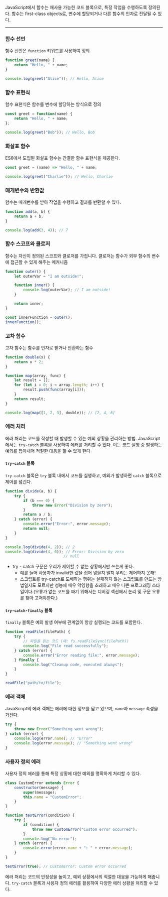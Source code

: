 
 JavaScript에서 함수는 재사용 가능한 코드 블록으로, 특정 작업을 수행하도록 정의된다. 함수는 first-class objects로, 변수에 할당되거나 다른 함수의 인자로 전달될 수 있다.

--- 
### 함수 선언

함수 선언은 `function` 키워드를 사용하여 정의

```javascript
function greet(name) {
    return "Hello, " + name;
}

console.log(greet("Alice")); // Hello, Alice
```

### 함수 표현식

함수 표현식은 함수를 변수에 할당하는 방식으로 정의

```javascript
const greet = function(name) {
    return "Hello, " + name;
};

console.log(greet("Bob")); // Hello, Bob
```

### 화살표 함수

ES6에서 도입된 화살표 함수는 간결한 함수 표현식을 제공한다.

```javascript
const greet = (name) => "Hello, " + name;

console.log(greet("Charlie")); // Hello, Charlie
```

### 매개변수와 반환값

함수는 매개변수를 받아 작업을 수행하고 결과를 반환할 수 있다.

```javascript
function add(a, b) {
    return a + b;
}

console.log(add(3, 4)); // 7
```

### 함수 스코프와 클로저

함수는 자신이 정의된 스코프와 클로저를 가집니다. 클로저는 함수가 외부 함수의 변수에 접근할 수 있게 해주는 메커니즘

```javascript
function outer() {
    let outerVar = "I am outside!";

    function inner() {
        console.log(outerVar); // I am outside!
    }

    return inner;
}

const innerFunction = outer();
innerFunction();
```

### 고차 함수

고차 함수는 함수를 인자로 받거나 반환하는 함수

```javascript
function double(x) {
    return x * 2;
}

function map(array, func) {
    let result = [];
    for (let i = 0; i < array.length; i++) {
        result.push(func(array[i]));
    }
    return result;
}

console.log(map([1, 2, 3], double)); // [2, 4, 6]
```

### 에러 처리

에러 처리는 코드를 작성할 때 발생할 수 있는 예외 상황을 관리하는 방법. JavaScript에서는 `try-catch` 블록을 사용하여 에러를 처리할 수 있다. 이는 코드 실행 중 발생하는 예외를 잡아내어 적절한 대응을 할 수 있게 한다

#### `try-catch` 블록

`try-catch` 블록은 `try` 블록 내에서 코드를 실행하고, 예외가 발생하면 `catch` 블록으로 제어를 넘긴다.

```javascript
function divide(a, b) {
    try {
        if (b === 0) {
            throw new Error("Division by zero");
        }
        return a / b;
    } catch (error) {
        console.error("Error:", error.message);
        return null;
    }
}

console.log(divide(4, 2)); // 2
console.log(divide(4, 0)); // Error: Division by zero
                          // null
```
- try - catch 구문은 우리가 제어할 수 없는 상황에서만 쓰는게 좋다.
	- 예를 들어 사용자가 invalid한 값을 집어 넣을지 말지 우리는 제어하지 못해!
	- 스크립트를 try-catch로 도배하는 행위는 실패하지 않는 스크립트를 만드는 방법일지도 모르지만 성능에 매우 악영향을 초래하고 매우 나쁜 프로그래밍 스타일이다.(오류가 없는 코드를 짜기 위해서는 디버깅 섹션에서 논리 및 구문 오류를 찾아 고쳐야한다.)
#### `try-catch-finally` 블록

`finally` 블록은 예외 발생 여부에 관계없이 항상 실행되는 코드를 포함한다.

```javascript
function readFile(filePath) {
    try {
        // 파일을 읽는 코드 (예: fs.readFileSync(filePath))
        console.log("File read successfully");
    } catch (error) {
        console.error("Error reading file:", error.message);
    } finally {
        console.log("Cleanup code, executed always");
    }
}

readFile("path/to/file");
```

### 에러 객체

JavaScript의 에러 객체는 에러에 대한 정보를 담고 있으며, `name`과 `message` 속성을 가진다.

```javascript
try {
    throw new Error("Something went wrong");
} catch (error) {
    console.log(error.name); // "Error"
    console.log(error.message); // "Something went wrong"
}
```

### 사용자 정의 에러

사용자 정의 에러를 통해 특정 상황에 대한 예외를 명확하게 처리할 수 있다.

```javascript
class CustomError extends Error {
    constructor(message) {
        super(message);
        this.name = "CustomError";
    }
}

function testError(condition) {
    try {
        if (condition) {
            throw new CustomError("Custom error occurred");
        }
        console.log("No error");
    } catch (error) {
        console.error(error.name + ": " + error.message);
    }
}

testError(true); // CustomError: Custom error occurred
```

에러 처리는 코드의 안정성을 높이고, 예외 상황에서의 적절한 대응을 가능하게 해줍니다. `try-catch` 블록과 사용자 정의 에러를 활용하여 다양한 에러 상황을 처리할 수 있다.